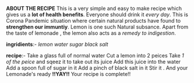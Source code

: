 **ABOUT THE RECIPE**
This is a very simple and easy to make recipe which gives us a **lot of health benefits**.
Everyone should drink it *every day*.
This is Corona Pandemic situation where certain natural products have found to **strengthen our immuntiy**. Lemon is one such Natural subsance.
Apart from the taste of lemonade , the lemon also acts as a *remedy to indigestion*.

**ingridients**:-
*lemon*
*water*
*sugar*
*black salt*

**recipe**:-
Take a glass full of normal water
Cut a lemon into 2 peices
Take *1 of the peice* and sqeez it to take out its juice
Add this juice into the water
Add a spoon full of sugar in it
Add a pinch of black salt in it
Stir it . And your Lemonade's ready
**!!YAY!!** Your recipe is complete!!